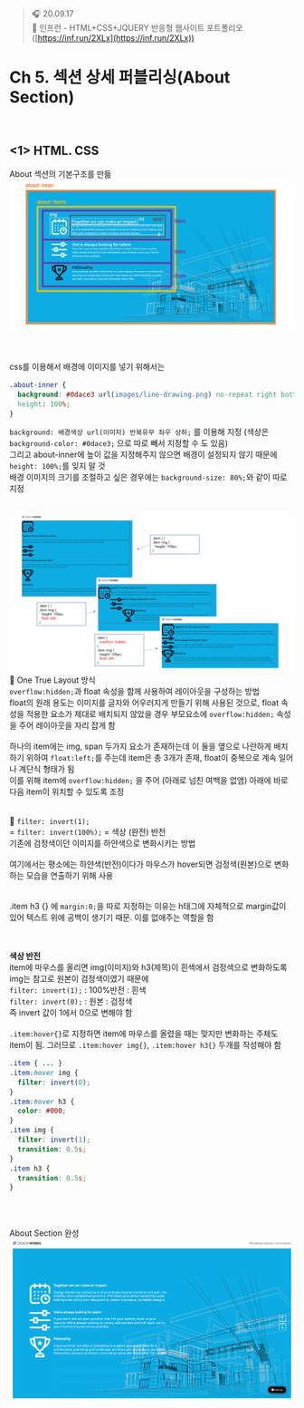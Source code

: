 ﻿> 🎧 20.09.17 <br>
> 🧩 인프런 - HTML+CSS+JQUERY 반응형 웹사이트 포트폴리오 ([https://inf.run/2XLx](https://inf.run/2XLx))

# Ch 5. 섹션 상세 퍼블리싱(About Section)

<br>

## <1> HTML. CSS

About 섹션의 기본구조를 만듦<br>
![About Section 구조](./Img/5-1.PNG)<br>
<br><br>

css를 이용해서 배경에 이미지를 넣기 위해서는
```css
.about-inner {
  background: #0dace3 url(images/line-drawing.png) no-repeat right bottom:
  height: 100%; 
}
```
 `background: 배경색상 url(이미지) 반복유무 좌우 상하;` 를 이용해 지정 (색상은 `background-color: #0dace3;` 으로 따로 빼서 지정할 수 도 있음)<br>
그리고 about-inner에 높이 값을 지정해주지 않으면 배경이 설정되지 않기 때문에 `height: 100%;`를 잊지 말 것<br>
배경 이미지의 크기를 조절하고 싶은 경우에는 `background-size: 80%;`와 같이 따로 지정<br>
<br>
<br>
![One True Layout](./Img/5-2.PNG)<br>
🍕 One True Layout 방식<br>
`overflow:hidden;`과 float 속성을 함께 사용하여 레이아웃을 구성하는 방법<br>
float의 원래 용도는 이미지를 글자와 어우러지게 만들기 위해 사용된 것으로, float 속성을 적용한 요소가 제대로 배치되지 않았을 경우 부모요소에 `overflow:hidden;` 속성을 주어 레이아웃을 자리 잡게 함<br> 
<br>
하나의 item에는 img, span 두가지 요소가 존재하는데 이 둘을 옆으로 나란하게 배치하기 위하여 `float:left;`를 주는데 item은 총 3개가 존재, float이 중복으로 계속 일어나 계단식 형태가 됨<br>
이를 위해 item에 `overflow:hidden;` 을 주어 (아래로 넘친 여백을 없앰) 아래에 바로 다음 item이 위치할 수 있도록 조정<br>
<br>
<br>
🍕 `filter: invert(1);`<br>
= `filter: invert(100%);` = 색상 (완전) 반전<br>
기존에 검정색이던 이미지를 하얀색으로 변화시키는 방법<br>
<br>
여기에서는 평소에는 하얀색(반전)이다가 마우스가 hover되면 검정색(원본)으로 변화하는 모습을 연출하기 위해 사용<br>
<br>
<br>
.item h3 {} 에 `margin:0;`을 따로 지정하는 이유는 h태그에 자체적으로 margin값이 있어 텍스트 위에 공백이 생기기 때문. 이를 없애주는 역할을 함<br>
<br><br>

**색상 반전**<br>
item에 마우스를 올리면 img(이미지)와 h3(제목)이 흰색에서 검정색으로 변화하도록<br>
img는 참고로 원본이 검정색이였기 때문에<br>
 `filter: invert(1);` : 100%반전 : 흰색<br>
 `filter: invert(0);` : 원본 : 검정색<br>
 즉 invert 값이 1에서 0으로 변해야 함<br>
<br>
`.item:hover{}`로 지정하면 item에 마우스를 올렸을 때는 맞지만 변화하는 주체도 item이 됨. 그러므로 `.item:hover img{}`, `.item:hover h3{}` 두개를 작성해야 함<br>
```css
.item { ... }
.item:hover img {
  filter: invert(0);
}
.item:hover h3 {
  color: #000;
}
.item img {
  filter: invert(1);
  transition: 0.5s;
}
.item h3 {
  transition: 0.5s;
}
```
<br><br>

About Section 완성<br>
![About Seection](./Img/5-3.gif) <br>

